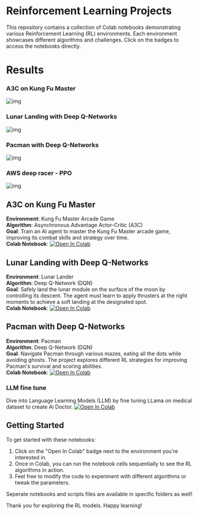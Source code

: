 # Reinforcement Learning Projects

This repository contains a collection of Colab notebooks demonstrating various Reinforcement Learning (RL) environments. Each environment showcases different algorithms and challenges. Click on the badges to access the notebooks directly.

# Results

### A3C on Kung Fu Master

![img](#results/gifs/KungFu.gif)

### Lunar Landing with Deep Q-Networks

![img](#results/gifs/moon.gif)

### Pacman with Deep Q-Networks

![img](#results/gifs/pacman.gif)

### AWS deep racer - PPO

![img](#results/gifs/aws_deep_racer_2.gif)

## A3C on Kung Fu Master

**Environment**: Kung Fu Master Arcade Game  
**Algorithm**: Asynchronous Advantage Actor-Critic (A3C)  
**Goal**: Train an AI agent to master the Kung Fu Master arcade game, improving its combat skills and strategy over time.  
**Colab Notebook**: [![Open In Colab](https://colab.research.google.com/assets/colab-badge.svg)](https://colab.research.google.com/drive/1bG7xTR0a7jfnuNar95ZRKARWdM2Yt3Ot?usp=sharing)

## Lunar Landing with Deep Q-Networks

**Environment**: Lunar Lander  
**Algorithm**: Deep Q-Network (DQN)  
**Goal**: Safely land the lunar module on the surface of the moon by controlling its descent. The agent must learn to apply thrusters at the right moments to achieve a soft landing at the designated spot.  
**Colab Notebook**: [![Open In Colab](https://colab.research.google.com/assets/colab-badge.svg)](https://colab.research.google.com/drive/1tCVgMSGpgeSafpUNDd9gmyBGSXXwa0z3?usp=sharing)

## Pacman with Deep Q-Networks

**Environment**: Pacman  
**Algorithm**: Deep Q-Network (DQN)  
**Goal**: Navigate Pacman through various mazes, eating all the dots while avoiding ghosts. The project explores different RL strategies for improving Pacman's survival and scoring abilities.  
**Colab Notebook**: [![Open In Colab](https://colab.research.google.com/assets/colab-badge.svg)](https://colab.research.google.com/drive/1mTYEZmGm04Su7ero_4Uyf68g3k37-NBu?usp=sharing)

### LLM fine tune

Dive into Language Learning Models (LLM) by fine tuning LLama on medical dataset to create Ai Doctor.
[![Open In Colab](https://colab.research.google.com/assets/colab-badge.svg)](https://colab.research.google.com/drive/1x07SoAGuwVWEok0sxhGeTeykpy1rp7ie?usp=sharing)

## Getting Started

To get started with these notebooks:

1. Click on the "Open In Colab" badge next to the environment you're interested in.
2. Once in Colab, you can run the notebook cells sequentially to see the RL algorithms in action.
3. Feel free to modify the code to experiment with different algorithms or tweak the parameters.

Seperate notebooks and scripts files are available in specific folders as well!

Thank you for exploring the RL models. Happy learning!
